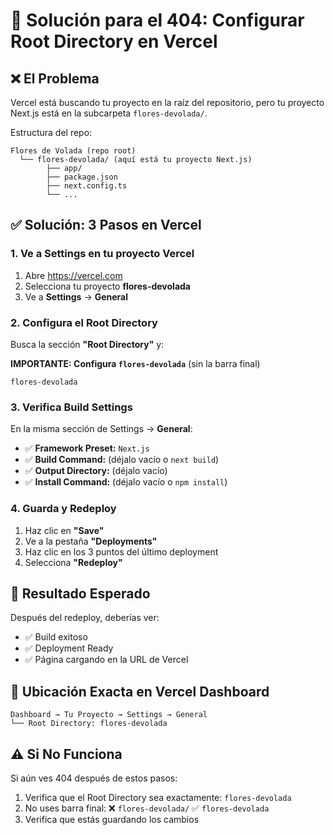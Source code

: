 # 🔧 Solución para el 404: Configurar Root Directory en Vercel

## ❌ El Problema

Vercel está buscando tu proyecto en la raíz del repositorio, pero tu proyecto Next.js está en la subcarpeta `flores-devolada/`.

Estructura del repo:
```
Flores de Volada (repo root)
  └── flores-devolada/ (aquí está tu proyecto Next.js)
        ├── app/
        ├── package.json
        ├── next.config.ts
        └── ...
```

## ✅ Solución: 3 Pasos en Vercel

### 1. Ve a Settings en tu proyecto Vercel

1. Abre https://vercel.com
2. Selecciona tu proyecto **flores-devolada**
3. Ve a **Settings** → **General**

### 2. Configura el Root Directory

Busca la sección **"Root Directory"** y:

**IMPORTANTE: Configura `flores-devolada`** (sin la barra final)

```
flores-devolada
```

### 3. Verifica Build Settings

En la misma sección de Settings → **General**:

- ✅ **Framework Preset:** `Next.js`
- ✅ **Build Command:** (déjalo vacío o `next build`)
- ✅ **Output Directory:** (déjalo vacío)
- ✅ **Install Command:** (déjalo vacío o `npm install`)

### 4. Guarda y Redeploy

1. Haz clic en **"Save"**
2. Ve a la pestaña **"Deployments"**
3. Haz clic en los 3 puntos del último deployment
4. Selecciona **"Redeploy"**

## 🎯 Resultado Esperado

Después del redeploy, deberías ver:
- ✅ Build exitoso
- ✅ Deployment Ready
- ✅ Página cargando en la URL de Vercel

## 📍 Ubicación Exacta en Vercel Dashboard

```
Dashboard → Tu Proyecto → Settings → General
└── Root Directory: flores-devolada
```

## ⚠️ Si No Funciona

Si aún ves 404 después de estos pasos:
1. Verifica que el Root Directory sea exactamente: `flores-devolada`
2. No uses barra final: ❌ `flores-devolada/` ✅ `flores-devolada`
3. Verifica que estás guardando los cambios


